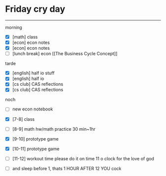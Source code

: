 # Friday cry day
---
morning
- [x] [math] class
- [x] [econ] econ notes
- [x] [econ] econ notes
- [ ] [lunch break] econ [[The Business Cycle Concept]]

tarde
- [x] [english] half io stuff
- [x] [english] half io
- [x] [cs club] CAS reflections
- [x] [cs club] CAS reflections

noch
- [ ] new econ notebook
- [x] [7-8] class
- [ ] [8-9] math hw/math practice 30 min~1hr
- [x] [9-10] prototype game
- [x] [10-11] prototype game
- [ ] [11-12] workout time please do it on time 11 o clock for the love of god
- [ ] and sleep before 1, thats 1 HOUR AFTER 12 YOU cock

